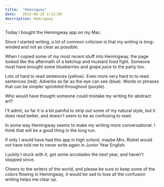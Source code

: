 ```yaml
---
title:  "Hemingway"
date:   2015-06-26 2:23:00
description: Hemingway
---
```


Today I bought the Hemingway app on my Mac.

Since I started writing, a lot of common criticism is that my writing is long-winded and not as clear as possible.

When I copied some of my most recent stuff into Hemingway, the page looked like the aftermath of a ketchup and mustard food fight. Someone must have brought some blueberries and grape juice to the party too.

Lots of hard to read sentences (yellow). Even more very hard to to read sentences (red). Adverbs as far as the eye can see (blue). Words or phrases that can be simpler sprinkled throughout (purple).

Who would have thought someone could mistake my writing for abstract art?

I'll admit, so far it is a bit painful to strip out some of my natural style, but it does read better, and doesn't seem to be as confusing to read.

In some way Hemingway seems to make my writing more conversational. I think that will be a good thing in the long run.

If only I would have had this app in high school, maybe Mrs. Rishel would not have told me to never write again in Junior Year English.

Luckily I stuck with it, got some accolades the next year, and haven't stopped since.

Cheers to the writers of the world, and please be sure to keep some of the colors flowing in Hemingway, it would be sad to lose all the confusion writing helps me clear up.